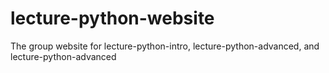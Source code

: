 # lecture-python-website
The group website for lecture-python-intro, lecture-python-advanced, and lecture-python-advanced
